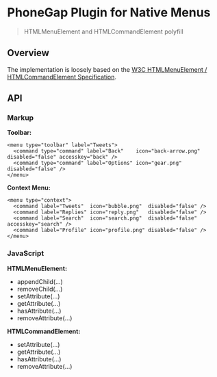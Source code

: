 PhoneGap Plugin for Native Menus
================================

> HTMLMenuElement and HTMLCommandElement polyfill

Overview
--------

The implementation is loosely based on the [W3C HTMLMenuElement / HTMLCommandElement Specification](http://www.w3.org/TR/html5/interactive-elements.html).

API
---

### Markup

__Toolbar:__

    <menu type="toolbar" label="Tweets">
      <command type="command" label="Back"    icon="back-arrow.png" disabled="false" accesskey="back" />
      <command type="command" label="Options" icon="gear.png"       disabled="false" />
    </menu>

__Context Menu:__

    <menu type="context">
      <command label="Tweets"  icon="bubble.png"  disabled="false" />
      <command label="Replies" icon="reply.png"   disabled="false" />
      <command label="Search"  icon="search.png"  disabled="false" accesskey="search" />
      <command label="Profile" icon="profile.png" disabled="false" />
    </menu>

### JavaScript

__HTMLMenuElement:__

- appendChild(...)
- removeChild(...)
- setAttribute(...)
- getAttribute(...)
- hasAttribute(...)
- removeAttribute(...)

__HTMLCommandElement:__

- setAttribute(...)
- getAttribute(...)
- hasAttribute(...)
- removeAttribute(...)

